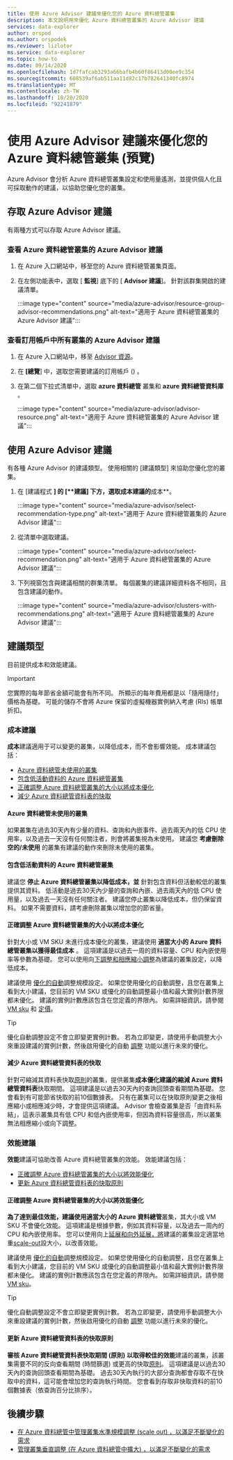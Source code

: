 ```yaml
---
title: 使用 Azure Advisor 建議來優化您的 Azure 資料總管叢集
description: 本文說明用來優化 Azure 資料總管叢集的 Azure Advisor 建議
services: data-explorer
author: orspod
ms.author: orspodek
ms.reviewer: lizlotor
ms.service: data-explorer
ms.topic: how-to
ms.date: 09/14/2020
ms.openlocfilehash: 1d7fafcab3293a66bafb4b60f86413d00ee9c354
ms.sourcegitcommit: 608539af6ab511aa11d82c17b782641340fc8974
ms.translationtype: MT
ms.contentlocale: zh-TW
ms.lasthandoff: 10/20/2020
ms.locfileid: "92241879"
---
```

# <a name="use-azure-advisor-recommendations-to-optimize-your-azure-data-explorer-cluster-preview"></a>使用 Azure Advisor 建議來優化您的 Azure 資料總管叢集 (預覽) 

Azure Advisor 會分析 Azure 資料總管叢集設定和使用量遙測，並提供個人化且可採取動作的建議，以協助您優化您的叢集。

## <a name="access-the-azure-advisor-recommendations"></a>存取 Azure Advisor 建議

有兩種方式可以存取 Azure Advisor 建議。

### <a name="view-azure-advisor-recommendations-for-your-azure-data-explorer-cluster"></a>查看 Azure 資料總管叢集的 Azure Advisor 建議

1. 在 Azure 入口網站中，移至您的 Azure 資料總管叢集頁面。 
1. 在左側功能表中，選取 [ **監視**] 底下的 [ **Advisor 建議**]。 針對該群集開啟的建議清單。

    :::image type="content" source="media/azure-advisor/resource-group-advisor-recommendations.png" alt-text="適用于 Azure 資料總管叢集的 Azure Advisor 建議"::: 

### <a name="view-azure-advisor-recommendations-for-all-clusters-in-your-subscription"></a>查看訂用帳戶中所有叢集的 Azure Advisor 建議

1. 在 Azure 入口網站中，移至 [Advisor 資源](https://ms.portal.azure.com/#blade/Microsoft_Azure_Expert/AdvisorMenuBlade/overview)。 
1. 在 **[總覽**] 中，選取您需要建議的訂用帳戶 () 。 
1. 在第二個下拉式清單中，選取 **azure 資料總管** 叢集和 **azure 資料總管資料庫** 。
 
    :::image type="content" source="media/azure-advisor/advisor-resource.png" alt-text="適用于 Azure 資料總管叢集的 Azure Advisor 建議":::

## <a name="use-the-azure-advisor-recommendations"></a>使用 Azure Advisor 建議

有各種 Azure Advisor 的建議類型。 使用相關的 [建議類型] 來協助您優化您的叢集。 

1. 在 [建議程式 **] 的 [****建議**] 下方，選取成本建議的**成本**。

    :::image type="content" source="media/azure-advisor/select-recommendation-type.png" alt-text="適用于 Azure 資料總管叢集的 Azure Advisor 建議":::

1. 從清單中選取建議。 

    :::image type="content" source="media/azure-advisor/select-recommendation.png" alt-text="適用于 Azure 資料總管叢集的 Azure Advisor 建議":::

1. 下列視窗包含與建議相關的群集清單。 每個叢集的建議詳細資料各不相同，且包含建議的動作。

    :::image type="content" source="media/azure-advisor/clusters-with-recommendations.png" alt-text="適用于 Azure 資料總管叢集的 Azure Advisor 建議":::

## <a name="recommendation-types"></a>建議類型

目前提供成本和效能建議。

> [!IMPORTANT]
> 您實際的每年節省金額可能會有所不同。 所顯示的每年費用都是以「隨用隨付」價格為基礎。 可能的儲存不會將 Azure 保留的虛擬機器實例納入考慮 (RIs) 帳單折扣。

### <a name="cost-recommendations"></a>成本建議

**成本**建議適用于可以變更的叢集，以降低成本，而不會影響效能。 成本建議包括： 

* [Azure 資料總管未使用的叢集](#azure-data-explorer-unused-cluster)
* [包含低活動資料的 Azure 資料總管叢集](#azure-data-explorer-clusters-containing-data-with-low-activity)
* [正確調整 Azure 資料總管叢集的大小以將成本優化](#correctly-size-azure-data-explorer-clusters-to-optimize-cost)
* [減少 Azure 資料總管資料表的快取](#reduce-cache-for-azure-data-explorer-tables)

#### <a name="azure-data-explorer-unused-cluster"></a>Azure 資料總管未使用的叢集

如果叢集在過去30天內有少量的資料、查詢和內嵌事件、過去兩天內的低 CPU 使用率，以及過去一天沒有任何關注者，則會將叢集視為未使用。 建議您 **考慮刪除空的/未使用** 的叢集有建議的動作來刪除未使用的叢集。

#### <a name="azure-data-explorer-clusters-containing-data-with-low-activity"></a>包含低活動資料的 Azure 資料總管叢集

建議您 **停止 Azure 資料總管叢集以降低成本，並** 針對包含資料但活動較低的叢集提供其資料。 低活動是過去30天內少量的查詢和內嵌、過去兩天內的低 CPU 使用量，以及過去一天沒有任何關注者。 建議您停止叢集以降低成本，但仍保留資料。 如果不需要資料，請考慮刪除叢集以增加您的節省量。

#### <a name="correctly-size-azure-data-explorer-clusters-to-optimize-cost"></a>正確調整 Azure 資料總管叢集的大小以將成本優化

針對大小或 VM SKU 未進行成本優化的叢集，建議使用 **適當大小的 Azure 資料總管叢集以獲得最佳成本** 。 這項建議是以過去一周的資料容量、CPU 和內嵌使用率等參數為基礎。 您可以使用向[下](manage-cluster-vertical-scaling.md)[調整和相應縮小調整](manage-cluster-horizontal-scaling.md)為建議的叢集設定，以降低成本。

建議使用 [優化的自動](manage-cluster-horizontal-scaling.md#optimized-autoscale)調整規模設定。 如果您使用優化的自動調整，且您在叢集上看到大小建議，您目前的 VM SKU 或優化的自動調整最小值和最大實例計數界限都未優化。 建議的實例計數應該包含在您定義的界限內。 如需詳細資訊，請參閱 [VM sku](manage-cluster-choose-sku.md) 和 [定價](https://azure.microsoft.com/pricing/details/data-explorer/)。

> [!TIP]
> 優化自動調整設定不會立即變更實例計數。 若為立即變更，請使用手動調整大小來重設建議的實例計數，然後啟用優化的自動 [調整](manage-cluster-horizontal-scaling.md#manual-scale) 功能以進行未來的優化。

#### <a name="reduce-cache-for-azure-data-explorer-tables"></a>減少 Azure 資料總管資料表的快取

針對可縮減其資料表快取[原則](kusto/management/cachepolicy.md)的叢集，提供叢集**成本優化建議的縮減 Azure 資料總管資料表**快取期間。 這項建議是以過去30天內的查詢回頭查看期間為基礎。 您會看到有可能節省快取的前10個數據表。 只有在叢集可以在快取原則變更之後相應縮小或相應減少時，才會提供這項建議。 Advisor 會檢查叢集是否「由資料系結」，這表示叢集具有低 CPU 和低內嵌使用率，但因為資料容量很高，所以叢集無法相應縮小或向下調整。

### <a name="performance-recommendations"></a>效能建議

**效能**建議可協助改善 Azure 資料總管叢集的效能。 效能建議包括： 
* [正確調整 Azure 資料總管叢集的大小以將效能優化](#correctly-size-azure-data-explorer-clusters-to-optimize-performance)
* [更新 Azure 資料總管資料表的快取原則](#update-cache-policy-for-azure-data-explorer-tables)

#### <a name="correctly-size-azure-data-explorer-clusters-to-optimize-performance"></a>正確調整 Azure 資料總管叢集的大小以將效能優化

**為了達到最佳效能，建議使用適當大小的 Azure 資料總管**叢集，其大小或 VM SKU 不會優化效能。 這項建議是根據參數，例如其資料容量，以及過去一周內的 CPU 和內嵌使用率。 您可以使用向上[延展和向外延展，將](manage-cluster-vertical-scaling.md)建議的叢集設定適當地重[scale-out](manage-cluster-horizontal-scaling.md)設大小，以改善效能。

建議使用 [優化的自動](manage-cluster-horizontal-scaling.md#optimized-autoscale)調整規模設定。 如果您使用優化的自動調整，且您在叢集上看到大小建議，您目前的 VM SKU 或優化的自動調整最小值和最大實例計數界限都未優化。 建議的實例計數應該包含在您定義的界限內。 如需詳細資訊，請參閱 [VM sku](manage-cluster-choose-sku.md)。

> [!TIP]
> 優化自動調整設定不會立即變更實例計數。 若為立即變更，請使用手動調整大小來重設建議的實例計數，然後啟用優化的自動 [調整](manage-cluster-horizontal-scaling.md#manual-scale) 功能以進行未來的優化。

#### <a name="update-cache-policy-for-azure-data-explorer-tables"></a>更新 Azure 資料總管資料表的快取原則

**審核 Azure 資料總管資料表快取期間 (原則) 以取得較佳的效能**建議的叢集，該叢集需要不同的反向查看期間 (時間篩選) 或更高的快取[原則](kusto/management/cachepolicy.md)。 這項建議是以過去30天內的查詢回頭查看期間為基礎。 過去30天內執行的大部分查詢都會存取不在快取中的資料，這可能會增加您的查詢執行時間。  您會看到存取非快取資料的前10個數據表（依查詢百分比排序）。

## <a name="next-steps"></a>後續步驟

* [在 Azure 資料總管中管理叢集水準規模調整 (scale out) ，以滿足不斷變化的需求](manage-cluster-horizontal-scaling.md)
* [管理叢集垂直調整 (在 Azure 資料總管中擴大) ，以滿足不斷變化的需求](manage-cluster-vertical-scaling.md)
